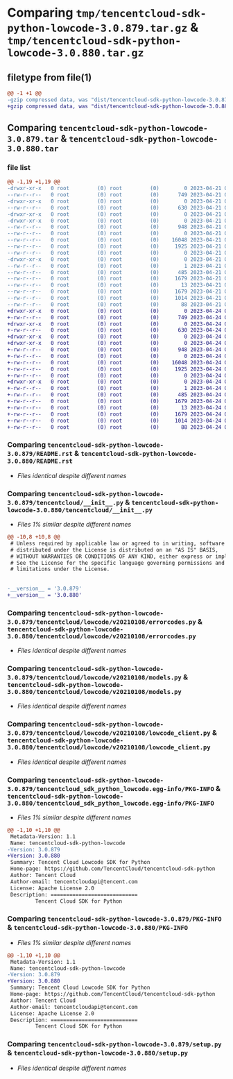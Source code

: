 # Comparing `tmp/tencentcloud-sdk-python-lowcode-3.0.879.tar.gz` & `tmp/tencentcloud-sdk-python-lowcode-3.0.880.tar.gz`

## filetype from file(1)

```diff
@@ -1 +1 @@
-gzip compressed data, was "dist/tencentcloud-sdk-python-lowcode-3.0.879.tar", last modified: Fri Apr 21 00:51:55 2023, max compression
+gzip compressed data, was "dist/tencentcloud-sdk-python-lowcode-3.0.880.tar", last modified: Mon Apr 24 03:13:22 2023, max compression
```

## Comparing `tencentcloud-sdk-python-lowcode-3.0.879.tar` & `tencentcloud-sdk-python-lowcode-3.0.880.tar`

### file list

```diff
@@ -1,19 +1,19 @@
-drwxr-xr-x   0 root         (0) root         (0)        0 2023-04-21 00:51:55.000000 tencentcloud-sdk-python-lowcode-3.0.879/
--rw-r--r--   0 root         (0) root         (0)      749 2023-04-21 00:51:55.000000 tencentcloud-sdk-python-lowcode-3.0.879/README.rst
-drwxr-xr-x   0 root         (0) root         (0)        0 2023-04-21 00:51:55.000000 tencentcloud-sdk-python-lowcode-3.0.879/tencentcloud/
--rw-r--r--   0 root         (0) root         (0)      630 2023-04-21 00:51:55.000000 tencentcloud-sdk-python-lowcode-3.0.879/tencentcloud/__init__.py
-drwxr-xr-x   0 root         (0) root         (0)        0 2023-04-21 00:51:55.000000 tencentcloud-sdk-python-lowcode-3.0.879/tencentcloud/lowcode/
-drwxr-xr-x   0 root         (0) root         (0)        0 2023-04-21 00:51:55.000000 tencentcloud-sdk-python-lowcode-3.0.879/tencentcloud/lowcode/v20210108/
--rw-r--r--   0 root         (0) root         (0)      948 2023-04-21 00:51:55.000000 tencentcloud-sdk-python-lowcode-3.0.879/tencentcloud/lowcode/v20210108/errorcodes.py
--rw-r--r--   0 root         (0) root         (0)        0 2023-04-21 00:51:55.000000 tencentcloud-sdk-python-lowcode-3.0.879/tencentcloud/lowcode/v20210108/__init__.py
--rw-r--r--   0 root         (0) root         (0)    16048 2023-04-21 00:51:55.000000 tencentcloud-sdk-python-lowcode-3.0.879/tencentcloud/lowcode/v20210108/models.py
--rw-r--r--   0 root         (0) root         (0)     1925 2023-04-21 00:51:55.000000 tencentcloud-sdk-python-lowcode-3.0.879/tencentcloud/lowcode/v20210108/lowcode_client.py
--rw-r--r--   0 root         (0) root         (0)        0 2023-04-21 00:51:55.000000 tencentcloud-sdk-python-lowcode-3.0.879/tencentcloud/lowcode/__init__.py
-drwxr-xr-x   0 root         (0) root         (0)        0 2023-04-21 00:51:55.000000 tencentcloud-sdk-python-lowcode-3.0.879/tencentcloud_sdk_python_lowcode.egg-info/
--rw-r--r--   0 root         (0) root         (0)        1 2023-04-21 00:51:55.000000 tencentcloud-sdk-python-lowcode-3.0.879/tencentcloud_sdk_python_lowcode.egg-info/dependency_links.txt
--rw-r--r--   0 root         (0) root         (0)      485 2023-04-21 00:51:55.000000 tencentcloud-sdk-python-lowcode-3.0.879/tencentcloud_sdk_python_lowcode.egg-info/SOURCES.txt
--rw-r--r--   0 root         (0) root         (0)     1679 2023-04-21 00:51:55.000000 tencentcloud-sdk-python-lowcode-3.0.879/tencentcloud_sdk_python_lowcode.egg-info/PKG-INFO
--rw-r--r--   0 root         (0) root         (0)       13 2023-04-21 00:51:55.000000 tencentcloud-sdk-python-lowcode-3.0.879/tencentcloud_sdk_python_lowcode.egg-info/top_level.txt
--rw-r--r--   0 root         (0) root         (0)     1679 2023-04-21 00:51:55.000000 tencentcloud-sdk-python-lowcode-3.0.879/PKG-INFO
--rw-r--r--   0 root         (0) root         (0)     1014 2023-04-21 00:51:55.000000 tencentcloud-sdk-python-lowcode-3.0.879/setup.py
--rw-r--r--   0 root         (0) root         (0)       88 2023-04-21 00:51:55.000000 tencentcloud-sdk-python-lowcode-3.0.879/setup.cfg
+drwxr-xr-x   0 root         (0) root         (0)        0 2023-04-24 03:13:22.000000 tencentcloud-sdk-python-lowcode-3.0.880/
+-rw-r--r--   0 root         (0) root         (0)      749 2023-04-24 03:13:22.000000 tencentcloud-sdk-python-lowcode-3.0.880/README.rst
+drwxr-xr-x   0 root         (0) root         (0)        0 2023-04-24 03:13:22.000000 tencentcloud-sdk-python-lowcode-3.0.880/tencentcloud/
+-rw-r--r--   0 root         (0) root         (0)      630 2023-04-24 03:13:22.000000 tencentcloud-sdk-python-lowcode-3.0.880/tencentcloud/__init__.py
+drwxr-xr-x   0 root         (0) root         (0)        0 2023-04-24 03:13:22.000000 tencentcloud-sdk-python-lowcode-3.0.880/tencentcloud/lowcode/
+drwxr-xr-x   0 root         (0) root         (0)        0 2023-04-24 03:13:22.000000 tencentcloud-sdk-python-lowcode-3.0.880/tencentcloud/lowcode/v20210108/
+-rw-r--r--   0 root         (0) root         (0)      948 2023-04-24 03:13:22.000000 tencentcloud-sdk-python-lowcode-3.0.880/tencentcloud/lowcode/v20210108/errorcodes.py
+-rw-r--r--   0 root         (0) root         (0)        0 2023-04-24 03:13:22.000000 tencentcloud-sdk-python-lowcode-3.0.880/tencentcloud/lowcode/v20210108/__init__.py
+-rw-r--r--   0 root         (0) root         (0)    16048 2023-04-24 03:13:22.000000 tencentcloud-sdk-python-lowcode-3.0.880/tencentcloud/lowcode/v20210108/models.py
+-rw-r--r--   0 root         (0) root         (0)     1925 2023-04-24 03:13:22.000000 tencentcloud-sdk-python-lowcode-3.0.880/tencentcloud/lowcode/v20210108/lowcode_client.py
+-rw-r--r--   0 root         (0) root         (0)        0 2023-04-24 03:13:22.000000 tencentcloud-sdk-python-lowcode-3.0.880/tencentcloud/lowcode/__init__.py
+drwxr-xr-x   0 root         (0) root         (0)        0 2023-04-24 03:13:22.000000 tencentcloud-sdk-python-lowcode-3.0.880/tencentcloud_sdk_python_lowcode.egg-info/
+-rw-r--r--   0 root         (0) root         (0)        1 2023-04-24 03:13:22.000000 tencentcloud-sdk-python-lowcode-3.0.880/tencentcloud_sdk_python_lowcode.egg-info/dependency_links.txt
+-rw-r--r--   0 root         (0) root         (0)      485 2023-04-24 03:13:22.000000 tencentcloud-sdk-python-lowcode-3.0.880/tencentcloud_sdk_python_lowcode.egg-info/SOURCES.txt
+-rw-r--r--   0 root         (0) root         (0)     1679 2023-04-24 03:13:22.000000 tencentcloud-sdk-python-lowcode-3.0.880/tencentcloud_sdk_python_lowcode.egg-info/PKG-INFO
+-rw-r--r--   0 root         (0) root         (0)       13 2023-04-24 03:13:22.000000 tencentcloud-sdk-python-lowcode-3.0.880/tencentcloud_sdk_python_lowcode.egg-info/top_level.txt
+-rw-r--r--   0 root         (0) root         (0)     1679 2023-04-24 03:13:22.000000 tencentcloud-sdk-python-lowcode-3.0.880/PKG-INFO
+-rw-r--r--   0 root         (0) root         (0)     1014 2023-04-24 03:13:22.000000 tencentcloud-sdk-python-lowcode-3.0.880/setup.py
+-rw-r--r--   0 root         (0) root         (0)       88 2023-04-24 03:13:22.000000 tencentcloud-sdk-python-lowcode-3.0.880/setup.cfg
```

### Comparing `tencentcloud-sdk-python-lowcode-3.0.879/README.rst` & `tencentcloud-sdk-python-lowcode-3.0.880/README.rst`

 * *Files identical despite different names*

### Comparing `tencentcloud-sdk-python-lowcode-3.0.879/tencentcloud/__init__.py` & `tencentcloud-sdk-python-lowcode-3.0.880/tencentcloud/__init__.py`

 * *Files 1% similar despite different names*

```diff
@@ -10,8 +10,8 @@
 # Unless required by applicable law or agreed to in writing, software
 # distributed under the License is distributed on an "AS IS" BASIS,
 # WITHOUT WARRANTIES OR CONDITIONS OF ANY KIND, either express or implied.
 # See the License for the specific language governing permissions and
 # limitations under the License.
 
 
-__version__ = '3.0.879'
+__version__ = '3.0.880'
```

### Comparing `tencentcloud-sdk-python-lowcode-3.0.879/tencentcloud/lowcode/v20210108/errorcodes.py` & `tencentcloud-sdk-python-lowcode-3.0.880/tencentcloud/lowcode/v20210108/errorcodes.py`

 * *Files identical despite different names*

### Comparing `tencentcloud-sdk-python-lowcode-3.0.879/tencentcloud/lowcode/v20210108/models.py` & `tencentcloud-sdk-python-lowcode-3.0.880/tencentcloud/lowcode/v20210108/models.py`

 * *Files identical despite different names*

### Comparing `tencentcloud-sdk-python-lowcode-3.0.879/tencentcloud/lowcode/v20210108/lowcode_client.py` & `tencentcloud-sdk-python-lowcode-3.0.880/tencentcloud/lowcode/v20210108/lowcode_client.py`

 * *Files identical despite different names*

### Comparing `tencentcloud-sdk-python-lowcode-3.0.879/tencentcloud_sdk_python_lowcode.egg-info/PKG-INFO` & `tencentcloud-sdk-python-lowcode-3.0.880/tencentcloud_sdk_python_lowcode.egg-info/PKG-INFO`

 * *Files 1% similar despite different names*

```diff
@@ -1,10 +1,10 @@
 Metadata-Version: 1.1
 Name: tencentcloud-sdk-python-lowcode
-Version: 3.0.879
+Version: 3.0.880
 Summary: Tencent Cloud Lowcode SDK for Python
 Home-page: https://github.com/TencentCloud/tencentcloud-sdk-python
 Author: Tencent Cloud
 Author-email: tencentcloudapi@tencent.com
 License: Apache License 2.0
 Description: ============================
         Tencent Cloud SDK for Python
```

### Comparing `tencentcloud-sdk-python-lowcode-3.0.879/PKG-INFO` & `tencentcloud-sdk-python-lowcode-3.0.880/PKG-INFO`

 * *Files 1% similar despite different names*

```diff
@@ -1,10 +1,10 @@
 Metadata-Version: 1.1
 Name: tencentcloud-sdk-python-lowcode
-Version: 3.0.879
+Version: 3.0.880
 Summary: Tencent Cloud Lowcode SDK for Python
 Home-page: https://github.com/TencentCloud/tencentcloud-sdk-python
 Author: Tencent Cloud
 Author-email: tencentcloudapi@tencent.com
 License: Apache License 2.0
 Description: ============================
         Tencent Cloud SDK for Python
```

### Comparing `tencentcloud-sdk-python-lowcode-3.0.879/setup.py` & `tencentcloud-sdk-python-lowcode-3.0.880/setup.py`

 * *Files identical despite different names*

